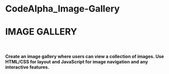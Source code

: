 # CodeAlpha_Image-Gallery

<h1>IMAGE GALLERY</h1> <br><br>
<b>Create an image gallery where users can view a
collection of images. Use HTML/CSS for layout
and JavaScript for image navigation and any
interactive features.</b>
